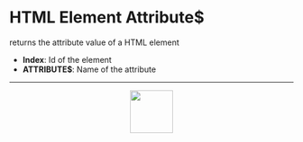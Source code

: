 # HTML Element Attribute&dollar;
 returns the attribute value of a HTML element
- **Index**: Id of the element
- **ATTRIBUTE&dollar;**: Name of the attribute
---
<p align="center"><img valign="middle" width="76px" src="https://drive.google.com/uc?export=view&id=1c2KO0LJpvMS9X9CAGV6dOfciR7OWhdKA" /></p>